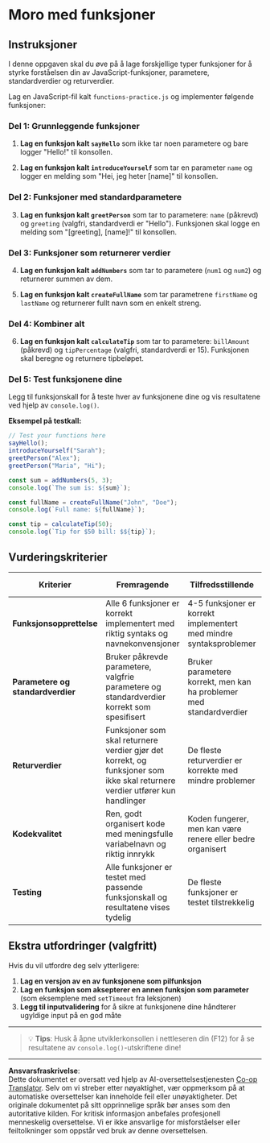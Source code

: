 <!--
CO_OP_TRANSLATOR_METADATA:
{
  "original_hash": "8328f58f4593b4671656ff8f4b2edbd9",
  "translation_date": "2025-10-23T22:16:47+00:00",
  "source_file": "2-js-basics/2-functions-methods/assignment.md",
  "language_code": "no"
}
-->
# Moro med funksjoner

## Instruksjoner

I denne oppgaven skal du øve på å lage forskjellige typer funksjoner for å styrke forståelsen din av JavaScript-funksjoner, parametere, standardverdier og returverdier.

Lag en JavaScript-fil kalt `functions-practice.js` og implementer følgende funksjoner:

### Del 1: Grunnleggende funksjoner
1. **Lag en funksjon kalt `sayHello`** som ikke tar noen parametere og bare logger "Hello!" til konsollen.

2. **Lag en funksjon kalt `introduceYourself`** som tar en parameter `name` og logger en melding som "Hei, jeg heter [name]" til konsollen.

### Del 2: Funksjoner med standardparametere
3. **Lag en funksjon kalt `greetPerson`** som tar to parametere: `name` (påkrevd) og `greeting` (valgfri, standardverdi er "Hello"). Funksjonen skal logge en melding som "[greeting], [name]!" til konsollen.

### Del 3: Funksjoner som returnerer verdier
4. **Lag en funksjon kalt `addNumbers`** som tar to parametere (`num1` og `num2`) og returnerer summen av dem.

5. **Lag en funksjon kalt `createFullName`** som tar parametrene `firstName` og `lastName` og returnerer fullt navn som en enkelt streng.

### Del 4: Kombiner alt
6. **Lag en funksjon kalt `calculateTip`** som tar to parametere: `billAmount` (påkrevd) og `tipPercentage` (valgfri, standardverdi er 15). Funksjonen skal beregne og returnere tipbeløpet.

### Del 5: Test funksjonene dine
Legg til funksjonskall for å teste hver av funksjonene dine og vis resultatene ved hjelp av `console.log()`.

**Eksempel på testkall:**
```javascript
// Test your functions here
sayHello();
introduceYourself("Sarah");
greetPerson("Alex");
greetPerson("Maria", "Hi");

const sum = addNumbers(5, 3);
console.log(`The sum is: ${sum}`);

const fullName = createFullName("John", "Doe");
console.log(`Full name: ${fullName}`);

const tip = calculateTip(50);
console.log(`Tip for $50 bill: $${tip}`);
```

## Vurderingskriterier

| Kriterier | Fremragende | Tilfredsstillende | Trenger forbedring |
| --------- | ----------- | ----------------- | ------------------ |
| **Funksjonsopprettelse** | Alle 6 funksjoner er korrekt implementert med riktig syntaks og navnekonvensjoner | 4-5 funksjoner er korrekt implementert med mindre syntaksproblemer | 3 eller færre funksjoner implementert eller store syntaksfeil |
| **Parametere og standardverdier** | Bruker påkrevde parametere, valgfrie parametere og standardverdier korrekt som spesifisert | Bruker parametere korrekt, men kan ha problemer med standardverdier | Feil eller manglende implementering av parametere |
| **Returverdier** | Funksjoner som skal returnere verdier gjør det korrekt, og funksjoner som ikke skal returnere verdier utfører kun handlinger | De fleste returverdier er korrekte med mindre problemer | Betydelige problemer med retursetninger |
| **Kodekvalitet** | Ren, godt organisert kode med meningsfulle variabelnavn og riktig innrykk | Koden fungerer, men kan være renere eller bedre organisert | Koden er vanskelig å lese eller dårlig strukturert |
| **Testing** | Alle funksjoner er testet med passende funksjonskall og resultatene vises tydelig | De fleste funksjoner er testet tilstrekkelig | Begrenset eller feil testing av funksjoner |

## Ekstra utfordringer (valgfritt)

Hvis du vil utfordre deg selv ytterligere:

1. **Lag en versjon av en av funksjonene som pilfunksjon**
2. **Lag en funksjon som aksepterer en annen funksjon som parameter** (som eksemplene med `setTimeout` fra leksjonen)
3. **Legg til inputvalidering** for å sikre at funksjonene dine håndterer ugyldige input på en god måte

---

> 💡 **Tips**: Husk å åpne utviklerkonsollen i nettleseren din (F12) for å se resultatene av `console.log()`-utskriftene dine!

---

**Ansvarsfraskrivelse**:  
Dette dokumentet er oversatt ved hjelp av AI-oversettelsestjenesten [Co-op Translator](https://github.com/Azure/co-op-translator). Selv om vi streber etter nøyaktighet, vær oppmerksom på at automatiske oversettelser kan inneholde feil eller unøyaktigheter. Det originale dokumentet på sitt opprinnelige språk bør anses som den autoritative kilden. For kritisk informasjon anbefales profesjonell menneskelig oversettelse. Vi er ikke ansvarlige for misforståelser eller feiltolkninger som oppstår ved bruk av denne oversettelsen.